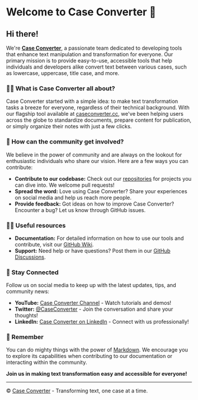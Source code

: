 # Welcome to Case Converter 👋

## Hi there!

We're [**Case Converter**](https://caseconverter.cc/), a passionate team dedicated to developing tools that enhance text manipulation and transformation for everyone. Our primary mission is to provide easy-to-use, accessible tools that help individuals and developers alike convert text between various cases, such as lowercase, uppercase, title case, and more.

### 🙋‍♀️ What is Case Converter all about?

Case Converter started with a simple idea: to make text transformation tasks a breeze for everyone, regardless of their technical background. With our flagship tool available at [caseconverter.cc](https://caseconverter.cc/), we've been helping users across the globe to standardize documents, prepare content for publication, or simply organize their notes with just a few clicks.

### 🌈 How can the community get involved?

We believe in the power of community and are always on the lookout for enthusiastic individuals who share our vision. Here are a few ways you can contribute:

- **Contribute to our codebase:** Check out our [repositories](https://github.com/caseconverter/repositories) for projects you can dive into. We welcome pull requests!
- **Spread the word:** Love using Case Converter? Share your experiences on social media and help us reach more people.
- **Provide feedback:** Got ideas on how to improve Case Converter? Encounter a bug? Let us know through GitHub issues.

### 👩‍💻 Useful resources

- **Documentation:** For detailed information on how to use our tools and contribute, visit our [GitHub Wiki](https://github.com/caseconverter/caseconverter/wiki).
- **Support:** Need help or have questions? Post them in our [GitHub Discussions](https://github.com/orgs/caseconverter/discussions).

### 📱 Stay Connected

Follow us on social media to keep up with the latest updates, tips, and community news:

- **YouTube:** [Case Converter Channel](https://www.youtube.com/@case-converter) - Watch tutorials and demos!
- **Twitter:** [@CaseConverter](https://twitter.com/caseconvertercc) - Join the conversation and share your thoughts!
- **LinkedIn:** [Case Converter on LinkedIn](https://www.linkedin.com/company/case-converter) - Connect with us professionally!

### 🧙 Remember

You can do mighty things with the power of [Markdown](https://docs.github.com/github/writing-on-github/getting-started-with-writing-and-formatting-on-github/basic-writing-and-formatting-syntax). We encourage you to explore its capabilities when contributing to our documentation or interacting within the community.

**Join us in making text transformation easy and accessible for everyone!**

---

&copy; [Case Converter](https://caseconverter.cc/) - Transforming text, one case at a time.